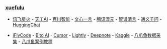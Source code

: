 ### **[xuefulu](http://xuefulu.com/)**

+ [讯飞星火](https://xinghuo.xfyun.cn/desk) - [天工AI](https://search.tiangong.cn/) - [百川智能](https://chat.baichuan-ai.com/) - [文心一言](https://yiyan.baidu.com/) - [腾讯混元](https://hunyuan.tencent.com/) - [智谱清言](https://chatglm.cn/) - [通义千问](https://qianwen.aliyun.com/) - [HuggingChat](https://huggingface.co/chat/)

+ [iFlyCode](https://iflycode.xfyun.cn/) - [Bito AI](https://alpha.bito.co/bitoai/) - [Cursor](https://www.cursor.so/) - [Lightly](https://lightly.teamcode.com/login) - [Deepnote](https://deepnote.com/sign-in) - [Kaggle](https://www.kaggle.com/) - [八爪鱼数据采集](https://www.bazhuayu.com/download/windows) - [八爪鱼案例教程](https://www.bazhuayu.com/tutorial8/hottutorial/wycjsc)
